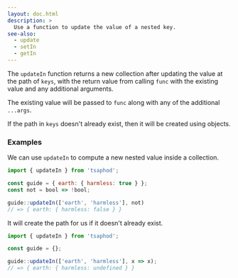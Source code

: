 ```yaml
---
layout: doc.html
description: >
  Use a function to update the value of a nested key.
see-also:
  - update
  - setIn
  - getIn
---
```


The `updateIn` function returns a new collection after updating the value at the path of `keys`, with the return value from calling `func` with the existing value and any additional arguments.

The existing value will be passed to `func` along with any of the additional `...args`.

If the path in `keys` doesn't already exist, then it will be created using objects.

### Examples

We can use `updateIn` to compute a new nested value inside a collection.

```js
import { updateIn } from 'tsaphod';

const guide = { earth: { harmless: true } };
const not = bool => !bool;

guide::updateIn(['earth', 'harmless'], not)
// => { earth: { harmless: false } }
```

It will create the path for us if it doesn't already exist.

```js
import { updateIn } from 'tsaphod';

const guide = {};

guide::updateIn(['earth', 'harmless'], x => x);
// => { earth: { harmless: undefined } }
```

